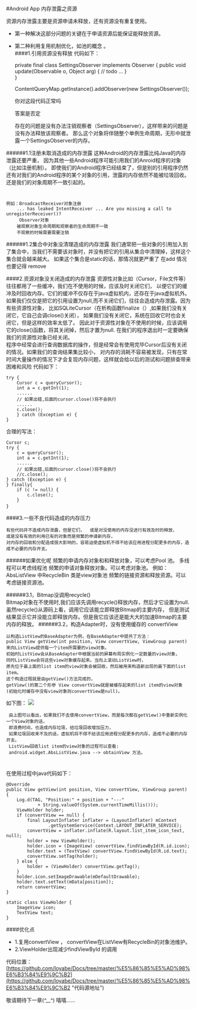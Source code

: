 #Android App 内存泄露之资源
 
 资源内存泄露主要是资源申请未释放，还有资源没有重复使用。

-  第一种解决这部分问题的关键在于申请资源后能保证能释放资源。
-  第二种利用复用机制优化，如池的概念 。   
####1.引用资源没有释放
代码如下：
		
	private final class SettingsObserver implements Observer {
	    public void update(Observable o, Object arg) {
	        // todo ...
	    }   
	}
	 
	 ContentQueryMap.getInstance().addObserver(new SettingsObserver());
	
   你对这段代码正常吗
   
   答案是否定

   	存在的问题是没有办法注销观察者（SettingsObserver），这样带来的问题是没有办法释放该观察者。
   	那么这个对象将伴随整个单例生命周期，无形中就泄露一个SettingsObserver的内存。

######1.1注册未取消造成的内存泄露 
	这种Android的内存泄露比纯Java的内存泄露还要严重，
	因为其他一些Android程序可能引用我们的Anroid程序的对象（比如注册机制）。
	即使我们的Android程序已经结束了，但是别的引用程序仍然还有对我们的Android程序的某个对象的引用，泄露的内存依然不能被垃圾回收。
    还是我们的对象周期不一致引起的。
#

	例如：BroadcastReceiver对象注册
        ... has leaked IntentReceiver ... Are you missing a call to unregisterReceiver()?
     	 Observer对象
	    被观察对象生命周期和观察者的生命周期不一致
		不观察的时候需要需要注销


######1.2集合中对象没清理造成的内存泄露
	我们通常把一些对象的引用加入到了集合中，当我们不需要该对象时，并没有把它的引用从集合中清理掉，这样这个集合就会越来越大。
	如果这个集合是static的话，那情况就更严重了
    在add 情况也要记得 remove 



####2.资源对象没关闭造成的内存泄露
	资源性对象比如（Cursor，File文件等）往往都用了一些缓冲，我们在不使用的时候，应该及时关闭它们，
	以便它们的缓冲及时回收内存。它们的缓冲不仅存在于java虚拟机内，还存在于java虚拟机外。
	如果我们仅仅是把它的引用设置为null,而不关闭它们，往往会造成内存泄露。因为有些资源性对象，
	比如SQLiteCursor（在析构函数finalize（）,如果我们没有关闭它，它自己会调close()关闭），
	如果我们没有关闭它，系统在回收它时也会关闭它，但是这样的效率太低了。
	因此对于资源性对象在不使用的时候，应该调用它的close()函数，将其关闭掉，然后才置为null.
	在我们的程序退出时一定要确保我们的资源性对象已经关闭。      
	程序中经常会进行查询数据库的操作，但是经常会有使用完毕Cursor后没有关闭的情况。如果我们的查询结果集比较小，
	对内存的消耗不容易被发现，只有在常时间大量操作的情况下才会复现内存问题，这样就会给以后的测试和问题排查带来困难和风险
代码如下：

    try {  
	    Cursor c = queryCursor();  
	    int a = c.getInt(1);  
	    ......
	    // 如果出错,后面的cursor.close()将不会执行
	    ...... 
	    c.close();  
	    } catch (Exception e) {  
    }  
合理的写法：
  
	Cursor c;
	try {  
	    c = queryCursor();  
	    int a = c.getInt(1);  
	    ......
	    // 如果出错,后面的cursor.close()将不会执行
	    //c.close();  
	} catch (Exception e) {  
	} finally{
	    if (c != null) {
	        c.close();
	    }
	}　

####3.一些不良代码造成的内存压力

    有些代码并不造成内存泄露，但是它们，	或是对没使用的内存没进行有效及时的释放，
    或是没有有效的利用已有的对象而是频繁的申请新内存，
	对内存的回收和分配造成很大影响的，容易迫使虚拟机不得不给该应用进程分配更多的内存，造成不必要的内存开支。
    
######如果优化呢
	频繁的申请内存对象和和释放对象，可以考虑Pool 池。
    多线程可以考虑线程池
    频繁的申请对象释放对象。可以考虑对象池。 例如：AbsListView 中RecycleBin 类是view对象池
    频繁的链接资源和释放资源。可以考虑链接资源池。


######3.1，Bitmap没调用recycle()      
    Bitmap对象在不使用时,我们应该先调用recycle()释放内存，然后才它设置为null.
	虽然recycle()从源码上看，调用它应该能立即释放Bitmap的主要内存，
	但是测试结果显示它并没能立即释放内存。但是我它应该还是能大大的加速Bitmap的主要内存的释放。
######3.2，构造Adapter时，没有使用缓存的 convertView
     
    以构造ListView的BaseAdapter为例，在BaseAdapter中提共了方法：
	public View getView(int position, View convertView, ViewGroup parent)    
	来向ListView提供每一个item所需要的view对象。
	初始时ListView会从BaseAdapter中根据当前的屏幕布局实例化一定数量的view对象，
	同时ListView会将这些view对象缓存起来。当向上滚动ListView时，
	原先位于最上面的list item的view对象会被回收，然后被用来构造新出现的最下面的list item。
	这个构造过程就是由getView()方法完成的，
	getView()的第二个形参 View convertView就是被缓存起来的list item的view对象
	(初始化时缓存中没有view对象则convertView是null)。
 如下图： 
 ![](https://github.com/loyabe/Docs/raw/6ebffb6505ad1b2009cdcb888498230296e509da/%E5%86%85%E5%AD%98%E6%B3%84%E9%9C%B2/res/AbsListView%E5%AF%B9%E8%B1%A1%E6%B1%A0.jpg?raw=true)
 
     由上图可以看出，如果我们不去使用convertView，而是每次都在getView()中重新实例化一个View对象的话，
	 即浪费时间，也造成内存垃圾，给垃圾回收增加压力，
	 如果垃圾回收来不及的话，虚拟机将不得不给该应用进程分配更多的内存，造成不必要的内存开支。
	 ListView回收list item的view对象的过程可以查看:    
     android.widget.AbsListView.java --> obtainView 方法。 
#
      

在使用过程中java代码如下：


    @Override
    public View getView(int position, View convertView, ViewGroup parent) {
        Log.d(TAG, "Position:" + position + "---"
                + String.valueOf(System.currentTimeMillis()));
        ViewHolder holder;
        if (convertView == null) {
            final LayoutInflater inflater = (LayoutInflater) mContext
                    .getSystemService(Context.LAYOUT_INFLATER_SERVICE);
            convertView = inflater.inflate(R.layout.list_item_icon_text, null);
            holder = new ViewHolder();
            holder.icon = (ImageView) convertView.findViewById(R.id.icon);
            holder.text = (TextView) convertView.findViewById(R.id.text);
            convertView.setTag(holder);
        } else {
            holder = (ViewHolder) convertView.getTag();
        }
        holder.icon.setImageDrawable(mDefaultDrawable);
        holder.text.setText(mData[position]);
        return convertView;
    }

    static class ViewHolder {
        ImageView icon;
        TextView text;
    }

####优化点
- 1.复用convertView ， convertView在ListView有RecycleBin的对象池维护。
- 2.ViewHolder出现减少findViewById 的调用


代码位置：
[https://github.com/loyabe/Docs/tree/master/%E5%86%85%E5%AD%98%E6%B3%84%E9%9C%B2](https://github.com/loyabe/Docs/tree/master/%E5%86%85%E5%AD%98%E6%B3%84%E9%9C%B2 "代码源地址")


敬请期待下一章(*^__^*) 嘻嘻……
	